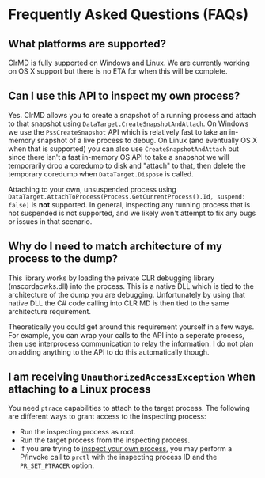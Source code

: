 # Frequently Asked Questions (FAQs)

## What platforms are supported?

ClrMD is fully supported on Windows and Linux.  We are currently working on OS X support but there is no ETA for when this will be complete.

## Can I use this API to inspect my own process?

Yes.  ClrMD allows you to create a snapshot of a running process and attach to that snapshot using `DataTarget.CreateSnapshotAndAttach`.  On Windows we use the `PssCreateSnapshot` API which is relatively fast to take an in-memory snapshot of a live process to debug.  On Linux (and eventually OS X when that is supported) you can also use `CreateSnapshotAndAttach` but since there isn't a fast in-memory OS API to take a snapshot we will temporarily drop a coredump to disk and "attach" to that, then delete the temporary coredump when `DataTarget.Dispose` is called.

Attaching to your own, unsuspended process using `DataTarget.AttachToProcess(Process.GetCurrentProcess().Id, suspend: false)` is **not** supported.  In general, inspecting any running process that is not suspended is not supported, and we likely won't attempt to fix any bugs or issues in that scenario.

## Why do I need to match architecture of my process to the dump?

This library works by loading the private CLR debugging library
(mscordacwks.dll) into the process. This is a native DLL which is tied to the
architecture of the dump you are debugging. Unfortunately by using that native
DLL the C# code calling into CLR MD is then tied to the same architecture
requirement.

Theoretically you could get around this requirement yourself in a few ways. For
example, you can wrap your calls to the API into a seperate process, then use
interprocess communication to relay the information. I do not plan on adding
anything to the API to do this automatically though.

## I am receiving `UnauthorizedAccessException` when attaching to a Linux process

You need `ptrace` capabilities to attach to the target process. The following are different ways to grant access to the inspecting process:
- Run the inspecting process as root.
- Run the target process from the inspecting process.
- If you are trying to [inspect your own process](#can-i-use-this-api-to-inspect-my-own-process), you may perform a P/Invoke call to `prctl` with the inspecting process ID and the `PR_SET_PTRACER` option.

